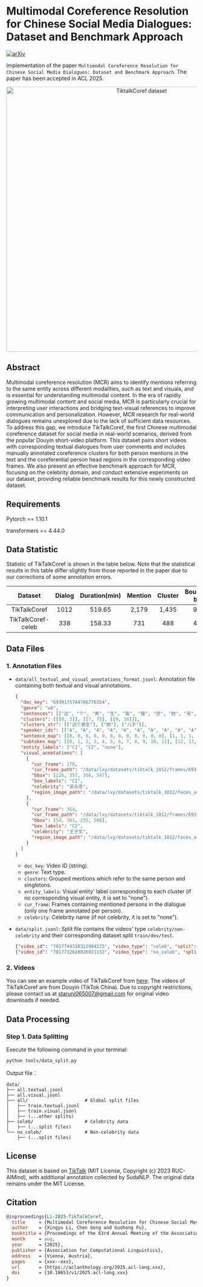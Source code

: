 
# Multimodal Coreference Resolution for Chinese Social Media Dialogues: Dataset and Benchmark Approach

[![arXiv](https://img.shields.io/badge/arXiv-2504.14321-b31b1b.svg)](https://arxiv.org/abs/2504.14321)

Implementation of the paper `Multimodal Coreference Resolution for Chinese Social Media Dialogues: Dataset and Benchmark Approach`. The paper has been accepted in ACL 2025.

<div align="center">
  <img width="700" alt="TiktalkCoref dataset" src="https://github.com/user-attachments/assets/d3be68a8-e04a-4f56-b384-a4bf32fdd5a9" />
</div>

## Abstract

Multimodal coreference resolution (MCR) aims to identify mentions referring to the same entity across different modalities, such as text and visuals, and is essential for understanding multimodal content. In the era of rapidly growing multimodal content and social media, MCR is particularly crucial for interpreting user interactions and bridging text-visual references to improve communication and personalization. However, MCR research for real-world dialogues remains unexplored due to the lack of sufficient data resources. To address this gap, we introduce TikTalkCoref, the first Chinese multimodal coreference dataset for social media in real-world scenarios, derived from the popular Douyin short-video platform. This dataset pairs short videos with corresponding textual dialogues from user comments and includes manually annotated coreference clusters for both person mentions in the text and the coreferential person head regions in the corresponding video frames. We also present an effective benchmark approach for MCR, focusing on the celebrity domain, and conduct extensive experiments on our dataset, providing reliable benchmark results for this newly constructed dataset. 

## Requirements

Pytorch == 1.10.1

transformers == 4.44.0

## Data Statistic

Statistic of TikTalkCoref is shown in the table below. Note that the statistical results in this table differ slightly from those reported in the paper due to our corrections of some annotation errors.

| Dataset            | Dialog | Duration(min) | Mention | Cluster | Bounding box |
|:------------------:|:------:|:-------------:|:-------:|:-------:|:------------:|
| TikTalkCoref       | 1012   | 519.65        | 2,179   | 1,435   | 955          |
| TikTalkCoref-celeb | 338    | 158.33        | 731     | 488     | 426          |

## Data Files

### 1. Annotation Files

- `data/all_textual_and_visual_annotations_format.jsonl`: Annotation file containing both textual and visual annotations.

  ```json
  {
    "doc_key": "6939175744706776354",
    "genre": "wb",
    "sentences": [["这", "个", "男", "生", "能", "接", "受", "她", "有", "儿", "子", "吗"], ["节", "目", "里", "可", "以", "仅", "限", "节", "目", "里"]], 
    "clusters": [[[0, 3]], [[7, 7]], [[9, 10]]], 
    "clusters_str": [["这个男生"], ["她"], ["儿子"]], 
    "speaker_ids": [["A", "A", "A", "A", "A", "A", "A", "A", "A", "A", "A", "A"], ["B", "B", "B", "B", "B", "B", "B", "B", "B", "B"]],
    "sentence_map": [[0, 0, 0, 0, 0, 0, 0, 0, 0, 0, 0, 0], [1, 1, 1, 1, 1, 1, 1, 1, 1, 1]],
    "subtoken_map": [[0, 1, 2, 3, 4, 5, 6, 7, 8, 9, 10, 11], [12, 13, 14, 15, 16, 17, 18, 19, 20, 21]],
    "entity_labels": ["C1", "C2", "none"], 
    "visual_annotations": [
      {
        "cur_frame": 270, 
        "cur_frame_path": "/data/lxy/datasets/tiktalk_1012/frames/6939175744706776354/6939175744706776354_270_1.jpg",
        "bbox": [226, 357, 366, 547],
        "box_labels": "C1",
        "celebrity": "吴永恩", 
        "region_image_path": "/data/lxy/datasets/tiktalk_1012/faces_all/6939175744706776354_270_1_C1.jpg"
      },
      {
        "cur_frame": 364,
        "cur_frame_path": "/data/lxy/datasets/tiktalk_1012/frames/6939175744706776354/6939175744706776354_364_1.jpg",
        "bbox": [54, 361, 255, 588],
        "box_labels": "C2",
        "celebrity": "王子文",
        "region_image_path": "/data/lxy/datasets/tiktalk_1012/faces_all/6939175744706776354_364_1_C2.jpg"
      }
    ]
  }
  ```
  
  - `doc_key`:  Video ID (string).
  - `genre`: Text type.
  - `clusters`: Grouped mentions which refer to the same person and singletons.
  - `entity_labels`: Visual entity' label corresponding to each cluster (if no corresponding visual entity, it is set to "none").
  - `cur_frame`: Frames containing mentioned persons in the dialogue (only one frame annotated per person).
  - `celebrity`: Celebrity name (if not celebrity, it is set to "none").
- `data/split.jsonl`: Split file contains the videos' type `celebrity/non-celebrity` and their corresponding dataset split `train/dev/test`.
  
  ```json
  {"video_id": "7017744338322984225", "video_type": "celeb", "split": "test"}
  {"video_id": "7017732620826021132", "video_type": "no_celeb", "split": "test"}
  ```

### 2. Videos

You can see an example video of TikTalkCoref from [here](https://github.com/user-attachments/assets/e608b78b-d7c0-42f9-bd6f-f4edf4760ca6).
The videos of TikTalkCoref are from Douyin (TikTok China). Due to copyright restrictions, please contact us at staruni065007@gmail.com for original video downloads if needed.

## Data Processing​

### Step 1. Data Splitting

Execute the following command in your terminal:

```bash
python tools/data_split.py
```

Output file：

```
data/
├── all.textual.jsonl
├── all.visual.jsonl
├── all/                     # Global split files
│   ├── train.textual.jsonl
│   ├── train.visual.jsonl
│   ├── (...other splits)
├── celeb/                   # Celebrity data
│   ├── (...split files)
└── no_celeb/                # Non-celebrity data
    ├── (...split files)
```

## License

This dataset is based on [TikTalk](https://github.com/RUC-AIMind/TikTalk) (MIT License, Copyright (c) 2023 RUC-AIMind), with additional annotation collected by SudaNLP.  The original data remains under the MIT License.

## Citation

```bibtex
@inproceedings{Li-2025-TikTalkCoref,
  title     = {Multimodal Coreference Resolution for Chinese Social Media Dialogues: Dataset and Benchmark Approach},
  author    = {Xingyu Li, Chen Gong and Guohong Fu},
  booktitle = {Proceedings of the 63rd Annual Meeting of the Association for Computational Linguistics (Volume 1: Long Papers)},
  month     = aug,
  year      = {2025},
  publisher = {Association for Computational Linguistics},
  address   = {Vienna, Austria},  
  pages     = {xxx--xxx},           
  url       = {https://aclanthology.org/2025.acl-long.xxx}, 
  doi       = {10.18653/v1/2025.acl-long.xxx}                
}
```

